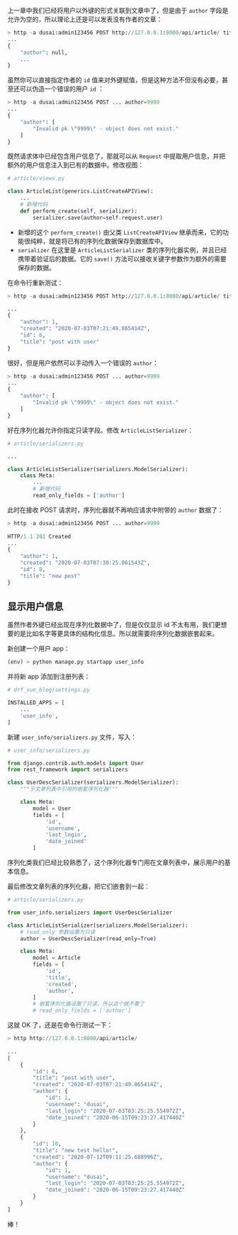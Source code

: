 上一章中我们已经将用户以外键的形式关联到文章中了，但是由于 `author` 字段是允许为空的，所以理论上还是可以发表没有作者的文章：

```python
> http -a dusai:admin123456 POST http://127.0.0.1:8000/api/article/ title="title 1" body="body 1"
...
{
    "author": null,
    ...
}
```

虽然你可以直接指定作者的 `id` 值来对外键赋值，但是这种方法不但没有必要，甚至还可以伪造一个错误的用户 `id` ：

```python
> http -a dusai:admin123456 POST ... author=9999
...
{
    "author": [
        "Invalid pk \"9999\" - object does not exist."
    ]
}
```

既然请求体中已经包含用户信息了，那就可以从 `Request` 中提取用户信息，并把额外的用户信息注入到已有的数据中。修改视图：

```python
# article/views.py

class ArticleList(generics.ListCreateAPIView):
    ...
    # 新增代码
    def perform_create(self, serializer):
        serializer.save(author=self.request.user)
```

- 新增的这个 `perform_create()` 由父类 `ListCreateAPIView` 继承而来，它的功能很纯粹，就是将已有的序列化数据保存到数据库中。
- `serializer` 在这里是 `ArticleListSerializer` 类的序列化器实例，并且已经携带着验证后的数据。它的 `save()` 方法可以接收关键字参数作为额外的需要保存的数据。

在命令行重新测试：

```python
> http -a dusai:admin123456 POST http://127.0.0.1:8000/api/article/ title="post with user" body="new test again"

...
{
    "author": 1,
    "created": "2020-07-03T07:21:49.865414Z",
    "id": 6,
    "title": "post with user"
}
```

很好，但是用户依然可以手动传入一个错误的 `author`：

```python
> http -a dusai:admin123456 POST ... author=9999
...
{
    "author": [
        "Invalid pk \"9999\" - object does not exist."
    ]
}
```

好在序列化器允许你指定只读字段。修改 `ArticleListSerializer`：

```python
# article/serializers.py

...

class ArticleListSerializer(serializers.ModelSerializer):
    class Meta:
        ...
        # 新增代码
        read_only_fields = ['author']
```

此时在接收 POST 请求时，序列化器就不再响应请求中附带的 `author` 数据了：

```python
> http -a dusai:admin123456 POST ... author=9999
    
HTTP/1.1 201 Created
...
{
    "author": 1,
    "created": "2020-07-03T07:30:25.061543Z",
    "id": 8,
    "title": "new post"
}
```

## 显示用户信息

虽然作者外键已经出现在序列化数据中了，但是仅仅显示 id 不太有用，我们更想要的是比如名字等更具体的结构化信息。所以就需要将序列化数据嵌套起来。

新创建一个用户 app：

```python
(env) > python manage.py startapp user_info
```

并将新 app 添加到注册列表：

```python
# drf_vue_blog/settings.py

INSTALLED_APPS = [
    ...
    'user_info',
]
```

新建 `user_info/serializers.py` 文件，写入：

```python
# user_info/serializers.py

from django.contrib.auth.models import User
from rest_framework import serializers

class UserDescSerializer(serializers.ModelSerializer):
    """于文章列表中引用的嵌套序列化器"""

    class Meta:
        model = User
        fields = [
            'id',
            'username',
            'last_login',
            'date_joined'
        ]
```

序列化类我们已经比较熟悉了，这个序列化器专门用在文章列表中，展示用户的基本信息。

最后修改文章列表的序列化器，把它们嵌套到一起：

```python
# article/serializers.py

from user_info.serializers import UserDescSerializer

class ArticleListSerializer(serializers.ModelSerializer):
    # read_only 参数设置为只读
    author = UserDescSerializer(read_only=True)

    class Meta:
        model = Article
        fields = [
            'id',
            'title',
            'created',
            'author',
        ]
        # 嵌套序列化器设置了只读，所以这个就不要了
        # read_only_fields = ['author']
```

这就 OK 了，还是在命令行测试一下：

```python
> http http://127.0.0.1:8000/api/article/
        
...
[
    {
        "id": 6,
        "title": "post with user",
        "created": "2020-07-03T07:21:49.865414Z",
        "author": {
            "id": 1,
            "username": "dusai",
            "last_login": "2020-07-03T03:25:25.554972Z",
            "date_joined": "2020-06-15T09:23:27.417440Z"
        }
    },
    {
        "id": 10,
        "title": "new test hello!",
        "created": "2020-07-12T09:11:25.688996Z",
        "author": {
            "id": 1,
            "username": "dusai",
            "last_login": "2020-07-03T03:25:25.554972Z",
            "date_joined": "2020-06-15T09:23:27.417440Z"
        }
    }
]
```

棒！